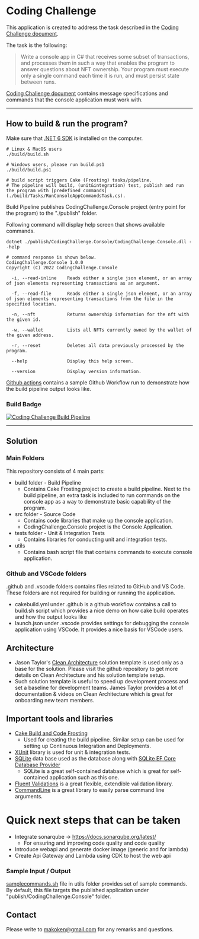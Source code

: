 # Coding Challenge 

This application is created to address the task described in the [Coding Challenge document](CodingChallenge.pdf).

The task is the following:
> Write a console app in C# that receives some subset of 
transactions, and processes them in such a way that enables the program to 
answer questions about NFT ownership.
Your program must execute only a single command each time it is run, and 
must persist state between runs.

[Coding Challenge document](CodingChallenge.pdf) contains message specifications and commands that the console application must work with.


---

## How to build & run the program?

Make sure that [.NET 6 SDK](https://dotnet.microsoft.com/en-us/download/dotnet/6.0) is installed on the computer. 

```
# Linux & MacOS users
./build/build.sh

# Windows users, please run build.ps1
./build/build.ps1

# build script triggers Cake (Frosting) tasks/pipeline. 
# The pipeline will build, (unit&integration) test, publish and run the program with [predefined commands](./build/Tasks/RunConsoleAppCommandsTask.cs). 

```

Build Pipeline publishes CodingChallenge.Console project (entry point for the program) to the "./publish" folder. 

Following command will display help screen that shows available commands.
```
dotnet ./publish/CodingChallenge.Console/CodingChallenge.Console.dll --help

# command response is shown below.
CodingChallenge.Console 1.0.0
Copyright (C) 2022 CodingChallenge.Console

  -i, --read-inline    Reads either a single json element, or an array of json elements representing transactions as an argument.

  -f, --read-file      Reads either a single json element, or an array of json elements representing transactions from the file in the specified location.

  -n, --nft            Returns ownership information for the nft with the given id.

  -w, --wallet         Lists all NFTs currently owned by the wallet of the given address.

  -r, --reset          Deletes all data previously processed by the program.

  --help               Display this help screen.

  --version            Display version information.
```

[Github actions](https://github.com/makokendev/BlockChainEventStreamProcessorCodingChallenge/actions) contains a sample Github Workflow run to demonstrate how the build pipeline output looks like. 

### Build Badge
[![Coding Challenge Build Pipeline](https://github.com/makokendev/BlockChainEventStreamProcessorCodingChallenge/actions/workflows/cakebuild.yml/badge.svg)](https://github.com/makokendev/BlockChainEventStreamProcessorCodingChallenge/actions/workflows/cakebuild.yml) 

---

## Solution

### Main Folders
This repository consists of 4 main parts: 
* build folder - Build Pipeline
  * Contains Cake Frosting project to create a build pipeline. Next to the build pipeline, an extra task is included to run commands on the console app as a way to demonstrate basic capability of the program.
* src folder - Source Code
  * Contains code libraries that make up the console application. 
  * CodingChallenge.Console project is the Console Application. 
* tests folder - Unit & Integration Tests
  * Contains libraries for conducting unit and integration tests.
* utils
  * Contains bash script file that contains commands to execute console application.

### Github and VSCode folders

.github and .vscode folders contains files related to GitHub and VS Code. These folders are not required for building or running the application. 
* cakebuild.yml under .github is a github workflow contains a call to build.sh script which provides a nice demo on how cake build operates and how the output looks like
* launch.json under .vscode provides settings for debugging the console application using VSCode. It provides a nice basis for VSCode users.

## Architecture
* Jason Taylor's [Clean Architecture](https://github.com/jasontaylordev/CleanArchitecture) solution template is used only as a base for the solution. Please visit the github repository to get more details on Clean Architecture and his solution template setup.
* Such solution template is useful to speed up development process and set a baseline for development teams. James Taylor provides a lot of documentation & videos on Clean Architecture which is great for onboarding new team members.


## Important tools and libraries

* [Cake Build and Code Frosting](https://cakebuild.net/docs/running-builds/runners/cake-frosting)
    * Used for creating the build pipeline. Similar setup can be used for setting up Continuous Integration and Deployments.
* [XUnit](https://xunit.net/) library is used for unit & integration tests. 
* [SQLite](https://www.sqlite.org/index.html) data base used as the database along with [SQLite EF Core Database Provider](https://docs.microsoft.com/en-us/ef/core/providers/sqlite/?tabs=dotnet-core-cli)
    * SQLite is a great self-contained database which is great for self-contained application such as this one.    
* [Fluent Validations](https://docs.fluentvalidation.net/en/latest/) is a great flexible, extendible validation library.
* [CommandLine](https://github.com/commandlineparser/commandline) is a great library to easily parse command line arguments. 

# Quick next steps that can be taken

* Integrate sonarqube -> https://docs.sonarqube.org/latest/
  * For ensuring and improving code quality and code quality
* Introduce webapi and generate docker image (generic and for lambda)
* Create Api Gateway and Lambda using CDK to host the web api

### Sample Input / Output

[samplecommands.sh](./utils/samplecommands.sh) file in utils folder provides set of sample commands. By default, this file targets the published application under "publish/CodingChallenge.Console" folder. 

## Contact 

Please write to makoken@gmail.com for any remarks and questions.
